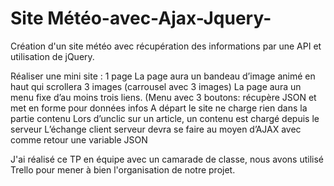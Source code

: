 # Site Météo-avec-Ajax-Jquery-
Création d'un site météo avec récupération des informations par une API et utilisation de jQuery.

Réaliser une mini site : 1 page
La page aura un bandeau d’image animé en haut qui scrollera 3 images (carrousel avec 3 images)
La page aura un menu fixe d’au moins trois liens. (Menu avec 3 boutons: récupère JSON et met en forme pour données infos
A départ le site ne charge rien dans la partie contenu
Lors d’unclic sur un article, un contenu est chargé depuis le serveur
L’échange client serveur devra se faire au moyen d’AJAX avec comme retour une variable JSON

J'ai réalisé ce TP en équipe avec un camarade de classe, nous avons utilisé Trello pour mener à bien l'organisation de notre projet.
